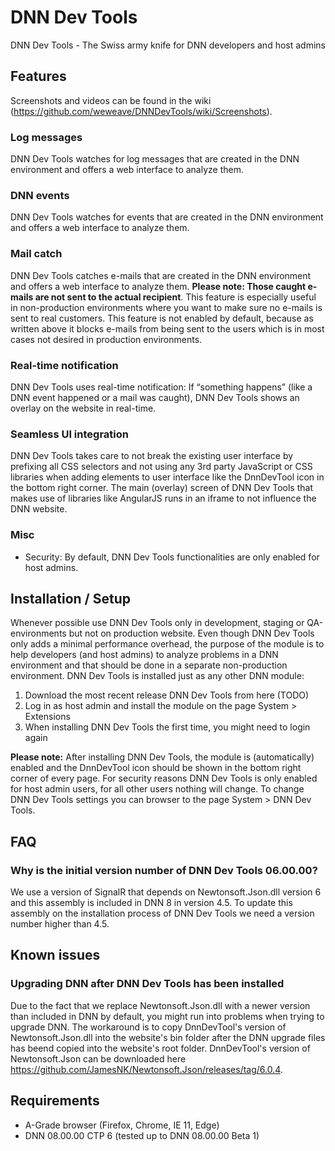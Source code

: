# DNN Dev Tools
DNN Dev Tools - The Swiss army knife for DNN developers and host admins

## Features
Screenshots and videos can be found in the wiki (https://github.com/weweave/DNNDevTools/wiki/Screenshots).

### Log messages
DNN Dev Tools watches for log messages that are created in the DNN environment and offers a web interface to analyze them. 

### DNN events
DNN Dev Tools watches for events that are created in the DNN environment and offers a web interface to analyze them. 

### Mail catch
DNN Dev Tools catches e-mails that are created in the DNN environment and offers a web interface to analyze them. **Please note: Those caught e-mails are not sent to the actual recipient**. This feature is especially useful in non-production environments where you want to make sure no e-mails is sent to real customers. 
This feature is not enabled by default, because as written above it blocks e-mails from being sent to the users which is in most cases not desired in production environments. 

### Real-time notification
DNN Dev Tools uses real-time notification: If “something happens” (like a DNN event happened or a mail was caught), DNN Dev Tools shows an overlay on the website in real-time.

### Seamless UI integration
DNN Dev Tools takes care to not break the existing user interface by prefixing all CSS selectors and not using any 3rd party JavaScript or CSS libraries when adding elements to user interface like the DnnDevTool icon in the bottom right corner. The main (overlay) screen of DNN Dev Tools that makes use of libraries like AngularJS runs in an iframe to not influence the DNN website.

### Misc
* Security: By default, DNN Dev Tools functionalities are only enabled for host admins.

## Installation / Setup
Whenever possible use DNN Dev Tools only in development, staging or QA-environments but not on production website. Even though DNN Dev Tools only adds a minimal performance overhead, the purpose of the module is to help developers (and host admins) to analyze problems in a DNN environment and that should be done in a separate non-production environment.
DNN Dev Tools is installed just as any other DNN module:
 1. Download the most recent release DNN Dev Tools from here (TODO)
 1. Log in as host admin and install the module on the page System > Extensions
 1. When installing DNN Dev Tools the first time, you might need to login again

**Please note:** After installing DNN Dev Tools, the module is (automatically) enabled and the DnnDevTool icon should be shown in the bottom right corner of every page. For security reasons DNN Dev Tools is only enabled for host admin users, for all other users nothing will change. To change DNN Dev Tools settings you can browser to the page System > DNN Dev Tools.

## FAQ

### Why is the initial version number of DNN Dev Tools 06.00.00?

We use a version of SignalR that depends on Newtonsoft.Json.dll version 6 and this assembly is included in DNN 8 in version 4.5. To update this assembly on the installation process of DNN Dev Tools we need a version number higher than 4.5.

## Known issues

### Upgrading DNN after DNN Dev Tools has been installed

Due to the fact that we replace Newtonsoft.Json.dll with a newer version than included in DNN by default, you might run into problems when trying to upgrade DNN. The workaround is to copy DnnDevTool's version of Newtonsoft.Json.dll into the website's bin folder after the DNN upgrade files has beend copied into the website's root folder. DnnDevTool's version of Newtonsoft.Json can be downloaded here https://github.com/JamesNK/Newtonsoft.Json/releases/tag/6.0.4.

## Requirements

* A-Grade browser (Firefox, Chrome, IE 11, Edge)
* DNN 08.00.00 CTP 6 (tested up to DNN 08.00.00 Beta 1)
